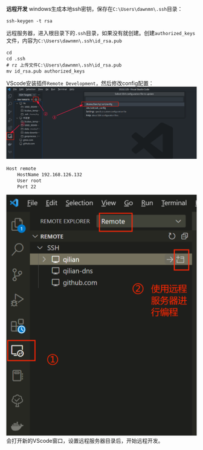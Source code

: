 **远程开发**
windows生成本地ssh密钥，保存在`C:\Users\dawnmn\.ssh`目录：
```
ssh-keygen -t rsa
```
远程服务器，进入根目录下的`.ssh`目录，如果没有就创建。创建`authorized_keys`文件，内容为`C:\Users\dawnmn\.ssh\id_rsa.pub`
```
cd
cd .ssh
# rz 上传文件C:\Users\dawnmn\.ssh\id_rsa.pub
mv id_rsa.pub authorized_keys
```
VScode安装插件`Remote Development`，然后修改config配置：
![](../images/screenshot_1680256819380.png)
```
Host remote
    HostName 192.168.126.132
    User root
    Port 22
```
![](../images/screenshot_1680256995523.png)
会打开新的VScode窗口，设置远程服务器目录后，开始远程开发。
